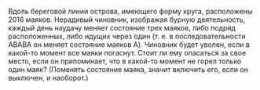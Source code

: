 Вдоль береговой линии острова, имеющего форму круга, расположены 2016 маяков. Нерадивый чиновник, изображая бурную деятельность, каждый день наудачу меняет состояние трех маяков, либо подряд расположенных, либо идущих через один (т. е. в последовательности ABABA он меняет состояние маяков A). Чиновник будет уволен, если в какой-то момент все маяки погаснут. Стоит ли ему опасаться за свое место, если он припоминает, что в какой-то момент не горел только один маяк? (Поменять состояние маяка, значит включить его, если он выключен, и наоборот.)